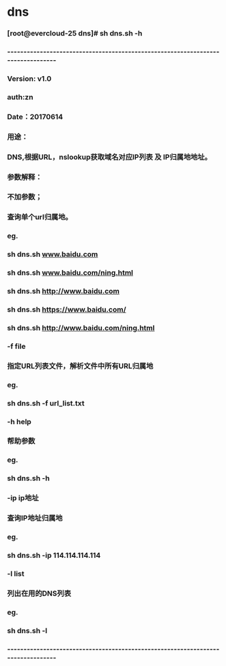 # dns
### [root@evercloud-25 dns]# sh dns.sh -h
### --------------------------------------------------------------------------------
### Version: v1.0
### auth:zn
### Date：20170614
### 
### 用途：
###     DNS,根据URL，nslookup获取域名对应IP列表 及 IP归属地地址。
### 
### 参数解释：
###     不加参数；
###             查询单个url归属地。
###         eg.
###             sh dns.sh www.baidu.com
###             sh dns.sh www.baidu.com/ning.html
###             sh dns.sh http://www.baidu.com
###             sh dns.sh https://www.baidu.com/
###             sh dns.sh http://www.baidu.com/ning.html
### 
###     -f  file
###             指定URL列表文件，解析文件中所有URL归属地
###         eg.
###             sh dns.sh -f url_list.txt
### 
###     -h  help
###             帮助参数
###         eg.
###             sh dns.sh -h
### 
###     -ip ip地址
###             查询IP地址归属地
###         eg.
###             sh dns.sh -ip 114.114.114.114
### 
###     -l  list
###             列出在用的DNS列表
###         eg.
###             sh dns.sh -l
### 
### --------------------------------------------------------------------------------
